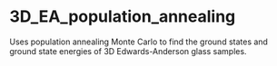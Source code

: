 # 3D_EA_population_annealing
Uses population annealing Monte Carlo to find the ground states and ground state energies of 3D Edwards-Anderson glass samples.
